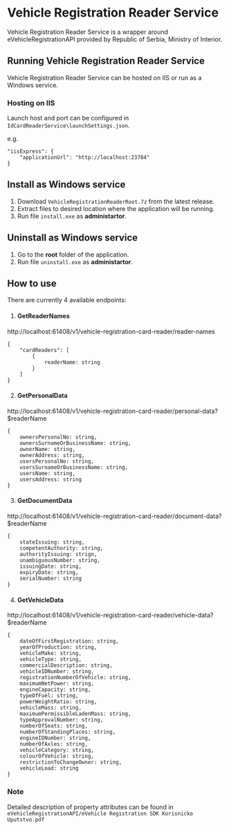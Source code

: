 # Vehicle Registration Reader Service

Vehicle Registration Reader Service is a wrapper around eVehicleRegistrationAPI provided by Republic of Serbia, Ministry of Interior.
 
## Running Vehicle Registration Reader Service

Vehicle Registration Reader Service can be hosted on IIS or run as a Windows service.

### Hosting on IIS

Launch host and port can be configured in ``IdCardReaderService\launchSettings.json``.

e.g.

```
"iisExpress": {
    "applicationUrl": "http://localhost:23784"
}
```
## Install as Windows service

1. Download ``VehicleRegistrationReaderRoot.7z`` from the latest release.
2. Extract files to desired location where the application will be running.
3. Run file ``install.exe`` as **administartor**.

## Uninstall as Windows service
1. Go to the **root** folder of the application.
2. Run file ``uninstall.exe`` as **administartor**.

## How to use
There are currently 4 available endpoints:

1. #### GetReaderNames 
http://localhost:61408/v1/vehicle-registration-card-reader/reader-names
```
{
    "cardReaders": [
        {
            readerName: string
        }
    ]
}
```
2. #### GetPersonalData 
http://localhost:61408/v1/vehicle-registration-card-reader/personal-data?$readerName
```
{
    ownersPersonalNo: string,
    ownersSurnameOrBusinessName: string,
    ownerName: string,
    ownerAddress: string,
    usersPersonalNo: string,
    usersSurnameOrBusinessName: string,
    usersName: string,
    usersAddress: string
}
```
3. #### GetDocumentData
http://localhost:61408/v1/vehicle-registration-card-reader/document-data?$readerName
```
{
    stateIssuing: string,
    competentAuthority: string,
    authorityIssuing: strign,
    unambiguousNumber: string,
    issuingDate: string,
    expiryDate: string,
    serialNumber: string
}
```
4. #### GetVehicleData 
http://localhost:61408/v1/vehicle-registration-card-reader/vehicle-data?$readerName
```
{
    dateOfFirstRegistration: string,
    yearOfProduction: string,
    vehicleMake: string,
    vehicleType: string,
    commercialDescription: string,
    vehicleIDNumber: string,
    registrationNumberOfVehicle: string,
    maximumNetPower: string,
    engineCapacity: string,
    typeOfFuel: string,
    powerWeightRatio: string,
    vehicleMass: string,
    maximumPermissibleLadenMass: string,
    typeApprovalNumber: string,
    numberOfSeats: string,
    numberOfStandingPlaces: string,
    engineIDNumber: string,
    numberOfAxles: string,
    vehicleCategory: string,
    colourOfVehicle: string,
    restrictionToChangeOwner: string,
    vehicleLoad: string
}
```
### Note
Detailed description of property attributes can be found in ``eVehicleRegistrationAPI/eVehicle Registration SDK Korisnicko Uputstvo.pdf``
